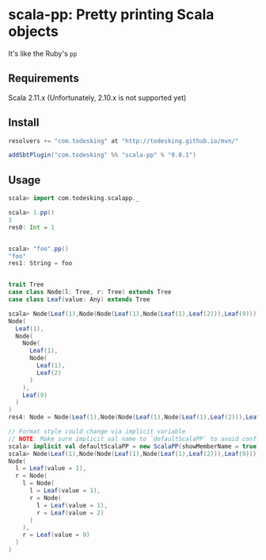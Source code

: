 # scala-pp: Pretty printing Scala objects

It's like the Ruby's `pp`

## Requirements

Scala 2.11.x (Unfortunately, 2.10.x is not supported yet)

## Install

```scala
resolvers += "com.todesking" at "http://todesking.github.io/mvn/"

addSbtPlugin("com.todesking" %% "scala-pp" % "0.0.1")
```

## Usage

```scala
scala> import com.todesking.scalapp._

scala> 1.pp()
1
res0: Int = 1


scala> "foo".pp()
"foo"
res1: String = foo


trait Tree
case class Node(l: Tree, r: Tree) extends Tree
case class Leaf(value: Any) extends Tree

scala> Node(Leaf(1),Node(Node(Leaf(1),Node(Leaf(1),Leaf(2))),Leaf(9))).pp()
Node(
  Leaf(1),
  Node(
    Node(
      Leaf(1),
      Node(
        Leaf(1),
        Leaf(2)
      )
    ),
    Leaf(9)
  )
)
res4: Node = Node(Leaf(1),Node(Node(Leaf(1),Node(Leaf(1),Leaf(2))),Leaf(9)))

// Format style could change via implicit variable
// NOTE: Make sure implicit val name to `defaultScalaPP` to avoid conflict
scala> implicit val defaultScalaPP = new ScalaPP(showMemberName = true)
scala> Node(Leaf(1),Node(Node(Leaf(1),Node(Leaf(1),Leaf(2))),Leaf(9))).pp()
Node(
  l = Leaf(value = 1),
  r = Node(
    l = Node(
      l = Leaf(value = 1),
      r = Node(
        l = Leaf(value = 1),
        r = Leaf(value = 2)
      )
    ),
    r = Leaf(value = 9)
  )
)
```
